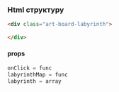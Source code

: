 ### Html структуру

```html
<div class="art-board-labyrinth">
    
</div>
```
#### props

```js
onClick = func
labyrinthMap = func
labyrinth = array
```